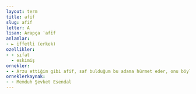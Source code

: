 ```yaml
---
layout: term
title: afif
slug: afif
letter: A
lisan: Arapça ʿafīf
anlamlar:
- ► iffetli (erkek)
ozellikler:
- - sıfat
  - eskimiş
ornekler:
- - Arzu ettiğim gibi afif, saf bulduğum bu adama hürmet eder, onu böyle severdim.
orneklerkaynak:
- - Memduh Şevket Esendal
---
```

